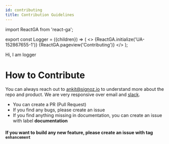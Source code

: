 ```yaml
---
id: contributing
title: Contribution Guidelines
---
```


import ReactGA from 'react-ga';

export const Logger = ({children}) => (
<>
<span>{ReactGA.initialize('UA-152867655-1')}</span>
<span>{ReactGA.pageview('Contributing')}</span>
</>
);

<Logger> Hi, I am logger</Logger>

# How to Contribute

You can always reach out to ankit@signoz.io to understand more about the repo and product. We are very responsive over email and [slack](https://signoz-community.slack.com/join/shared_invite/zt-kj26gm1u-Xe3CYxCu0bGXCrCqKipjOA#/).

- You can create a PR (Pull Request)
- If you find any bugs, please create an issue
- If you find anything missing in documentation, you can create an issue with label **documentation**

#### If you want to build any new feature, please create an issue with tag `enhancement`
